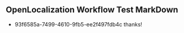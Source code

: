 ## OpenLocalization Workflow Test MarkDown
* 93f6585a-7499-4610-9fb5-ee2f497fdb4c thanks!

<!--HONumber=Jul16_HO4-->


